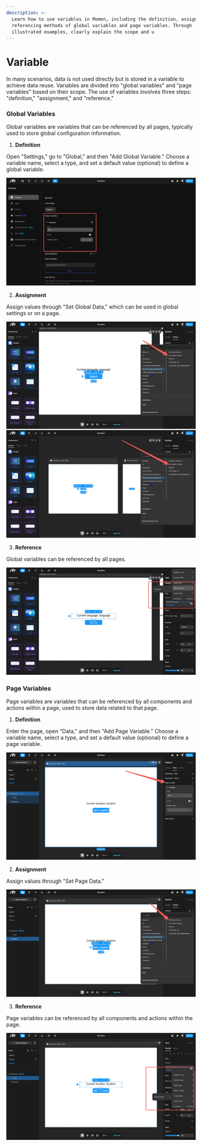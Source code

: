 ```yaml
---
description: >-
  Learn how to use variables in Momen, including the definition, assignment, and
  referencing methods of global variables and page variables. Through
  illustrated examples, clearly explain the scope and u
---
```


# Variable

In many scenarios, data is not used directly but is stored in a variable to achieve data reuse. Variables are divided into "global variables" and "page variables" based on their scope. The use of variables involves three steps: "definition," "assignment," and "reference."

### Global Variables

Global variables are variables that can be referenced by all pages, typically used to store global configuration information.

1. **Definition**

Open "Settings," go to "Global," and then "Add Global Variable." Choose a variable name, select a type, and set a default value (optional) to define a global variable.

![](../.gitbook/assets/data/data_variable_global_define.png)

2. **Assignment**

Assign values through "Set Global Data," which can be used in global settings or on a page.

![](../.gitbook/assets/data/data_variable_global_assign0.png)\
![](../.gitbook/assets/data/data_variable_global_assign2.png)

3. **Reference**

Global variables can be referenced by all pages.

![](../.gitbook/assets/data/data_variable_global_reffer.png)

### Page Variables

Page variables are variables that can be referenced by all components and actions within a page, used to store data related to that page.

1. **Definition**

Enter the page, open "Data," and then "Add Page Variable." Choose a variable name, select a type, and set a default value (optional) to define a page variable.

![](../.gitbook/assets/data/data_variable_page_define.png)

2. **Assignment**

Assign values through "Set Page Data."

![](../.gitbook/assets/data/data_variable_page_assign.png)

3. **Reference**

Page variables can be referenced by all components and actions within the page.

![](../.gitbook/assets/data/data_variable_page_reffer.png)
